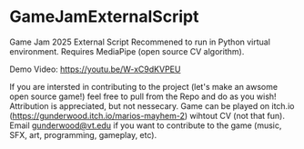 # GameJamExternalScript
Game Jam 2025 External Script
Recommened to run in Python virtual environment. 
Requires MediaPipe (open source CV algorithm).

Demo Video: https://youtu.be/W-xC9dKVPEU

If you are intersted in contributing to the project (let's make an awsome open source game!) feel free to pull from the Repo and do as you wish! Attribution is appreciated, but not nessecary. Game can be played on itch.io (https://gunderwood.itch.io/marios-mayhem-2) wihtout CV (not that fun). Email gunderwood@vt.edu if you want to contribute to the game (music, SFX, art, programming, gameplay, etc). 
